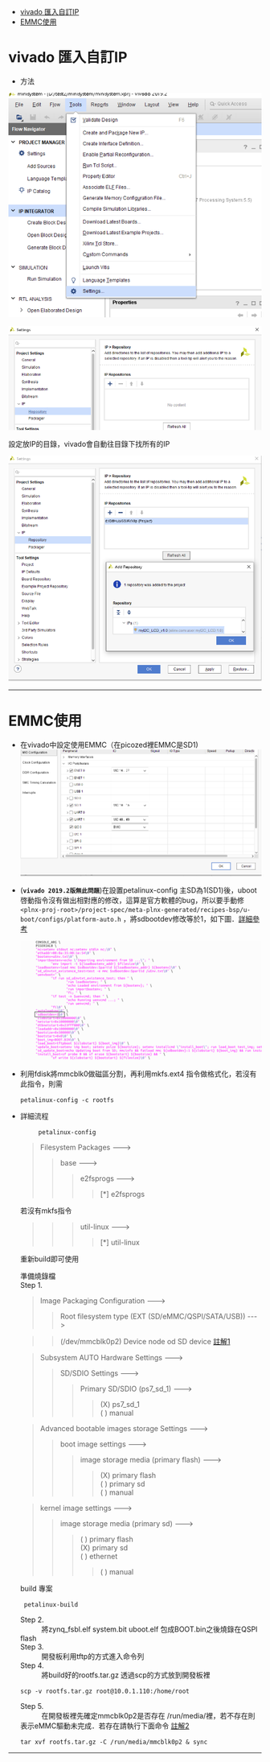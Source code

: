 - [vivado 匯入自訂IP](#vivado-匯入自訂ip)
- [EMMC使用](#emmc使用)

# vivado 匯入自訂IP

- 方法

![](./png/vivado_IP_import1.png)

![](./png/vivado_IP_import2.png)

設定放IP的目錄，vivado會自動往目錄下找所有的IP

![](./png/vivado_IP_import3.png)

___

# EMMC使用

- 在vivado中設定使用EMMC（在picozed裡EMMC是SD1)
  ![](./png/vivado_EMMC1.png)

- (**`vivado 2019.2版無此問題`**)在設置petalinux-config 主SD為1(SD1)後，uboot啓動指令沒有做出相對應的修改，這算是官方軟體的bug，所以要手動修`<plnx-proj-root>/project-spec/meta-plnx-generated/recipes-bsp/u-boot/configs/platform-auto.h` ，將sdbootdev修改等於1，如下圖．[詳細參考][6]
  
  ![](./png/vivado_EMMC2.png)

- 利用fdisk將mmcblk0做磁區分割，再利用mkfs.ext4 指令做格式化，若沒有此指令，則需
  
  
  
  ```
  petalinux-config -c rootfs
  ```

- 詳細流程
  
  ```
       petalinux-config
  ```
  
  > Filesystem Packages --->
  > 
  > > base --->
  > > 
  > > > e2fsprogs --->
  > > > 
  > > > > [*] e2fsprogs  
  
   若沒有mkfs指令
  
  > > > util-linux --->
  > > > 
  > > > > [*] util-linux
  
   重新build即可使用   
  
   準備燒錄檔  
   Step 1.
  
  > Image Packaging Configuration --->
  > 
  > > Root filesystem type (EXT (SD/eMMC/QSPI/SATA/USB)) --->
  
  > > (/dev/mmcblk0p2) Device node od SD device [註解1]
  
  > Subsystem AUTO Hardware Settings --->
  > 
  > > SD/SDIO Settings --->
  > > 
  > > > Primary SD/SDIO (ps7_sd_1) --->
  > > > 
  > > > > (X) ps7_sd_1   
  > > > > ( ) manual  
  
  > Advanced bootable images storage Settings --->
  > 
  > > boot image settings --->
  > > 
  > > > image storage media (primary flash) --->
  > > > 
  > > > > (X) primary flash  
  > > > > ( ) primary sd  
  > > > > ( ) manual
  
  > kernel image settings --->
  > 
  > > image storage media (primary sd) --->
  > > 
  > > > ( ) primary flash  
  > > > (X) primary sd  
  > > > ( ) ethernet  
  > > > 
  > > > > ( ) manual  
  
   build 專案
  
  ```
   petalinux-build
  ```
  
   Step 2.  
   &emsp;&emsp;&emsp;將zynq_fsbl.elf system.bit uboot.elf 包成BOOT.bin之後燒錄在QSPI flash  
   Step 3.  
   &emsp;&emsp;&emsp;開發板利用tftp的方式進入命令列  
   Step 4.  
   &emsp;&emsp;&emsp;將build好的rootfs.tar.gz 透過scp的方式放到開發板裡  
  
  ```
  scp -v rootfs.tar.gz root@10.0.1.110:/home/root
  ```
  
  Step 5.  
  &emsp;&emsp;&emsp;在開發板裡先確定mmcblk0p2是否存在 /run/media/裡，若不存在則表示eMMC驅動未完成．若存在請執行下面命令 [註解2]
  
  ```
  tar xvf rootfs.tar.gz -C /run/media/mmcblk0p2 & sync
  ```

___

[1]: ./png/vivado_IP_import1.png
[2]: ./png/vivado_IP_import2.png
[3]: ./png/vivado_IP_import3.png
[4]: ./png/vivado_EMMC1.png
[5]: ./png/vivado_EMMC2.png
[6]: http://news.migage.com/articles/ZYNQ7000+%235++%E4%BB%8Evivado%E5%B7%A5%E7%A8%8B%E5%BC%80%E5%A7%8B%EF%BC%8C%E4%BB%8Eemmc%E5%90%AF%E5%8A%A8Linux_2425673_csdn.html
[註解1]: 1 "在2019.2版裡，vivado裡開啓一個SD 不管是SD0或SD1，會指定到 **mmcblk0** 至於是使用mmcblk0p1或mmcblk0p2則由自己分割磁區時決定，但一定要EXT4格式"
 [註解2]: 2 "指令可分開下，但解壓完成後一定要再下sync指令，不然重開機後會遇到 Starting init: /sbin/init exists but couldn't execute it (error -8)"